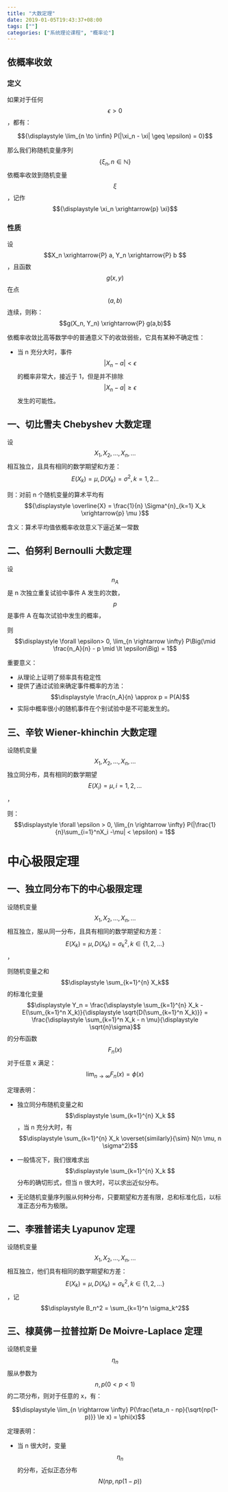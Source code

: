 ```yaml
---
title: "大数定理"
date: 2019-01-05T19:43:37+08:00
tags: [""]
categories: ["系统理论课程", "概率论"]
---
```



## 依概率收敛

### 定义

如果对于任何 $$\epsilon > 0$$，都有：

$${\displaystyle \lim_{n \to \infin} P(|\xi_n - \xi| \geq \epsilon) = 0}$$

那么我们称随机变量序列 $${\displaystyle\{ \xi_n, n \in \mathbb{N}\}}$$ 依概率收敛到随机变量 $$\xi$$，记作 $${\displaystyle \xi_n \xrightarrow{p} \xi}$$

### 性质

设 $$X_n \xrightarrow{P} a, Y_n \xrightarrow{P} b $$，且函数 $$g(x,y)$$ 在点 $$(a, b)$$ 连续，则称：$$g(X_n, Y_n) \xrightarrow{P} g(a,b)$$



依概率收敛比高等数学中的普通意义下的收敛弱些，它具有某种不确定性：

- 当 n 充分大时，事件 $$|X_n - a| \lt \epsilon$$ 的概率非常大，接近于 1，但是并不排除 $$|X_n - a| \ge \epsilon$$ 发生的可能性。

## 一、切比雪夫 Chebyshev 大数定理

设 $$X_1, X_2, ..., X_n, ...$$ 相互独立，且具有相同的数学期望和方差：$$E(X_k) = \mu, D(X_k) = \sigma^2, k = 1,2...$$

则：对前 n 个随机变量的算术平均有 $${\displaystyle \overline{X} = \frac{1}{n} \Sigma^{n}_{k=1} X_k \xrightarrow{p} \mu }$$



含义：算术平均值依概率收敛意义下逼近某一常数

## 二、伯努利 Bernoulli 大数定理

设 $$n_A$$ 是 n 次独立重复试验中事件 A 发生的次数，$$p$$ 是事件 A 在每次试验中发生的概率，

则 $$\displaystyle \forall \epsilon> 0, \lim_{n \rightarrow \infty} P\Big(\mid \frac{n_A}{n} - p \mid \lt \epsilon\Big) = 1$$ 



重要意义：

- 从理论上证明了频率具有稳定性
- 提供了通过试验来确定事件概率的方法：$$\displaystyle \frac{n_A}{n} \approx p = P(A)$$
- 实际中概率很小的随机事件在个别试验中是不可能发生的。

## 三、辛钦 Wiener-khinchin 大数定理

设随机变量 $$X_1, X_2, ..., X_n, ...$$ 独立同分布，具有相同的数学期望 $$E(X_i) = \mu, i = 1,2,...$$，

则：$$\displaystyle \forall \epsilon > 0, \lim_{n \rightarrow \infty} P(|\frac{1}{n}\sum_{i=1}^nX_i -\mu| < \epsilon) = 1$$

# 中心极限定理

## 一、独立同分布下的中心极限定理

设随机变量 $$X_1, X_2, ..., X_n, ...$$ 相互独立，服从同一分布，且具有相同的数学期望和方差：$$E(X_k) = \mu, D(X_k) = \sigma_k^2, k \in \{1,2,...\}$$，

则随机变量之和 $$\displaystyle \sum_{k=1}^{n} X_k$$ 的标准化变量 $$\displaystyle Y_n = \frac{\displaystyle \sum_{k=1}^{n} X_k - E(\sum_{k=1}^n X_k)}{\displaystyle \sqrt{D(\sum_{k=1}^n X_k)}} = \frac{\displaystyle \sum_{k=1}^n X_k - n \mu}{\displaystyle \sqrt{n}\sigma}$$ 的分布函数 $$F_n(x) $$ 对于任意 x 满足：$$\displaystyle \lim_{n \rightarrow \infty} F_n(x) = \phi(x)$$



定理表明：

- 独立同分布随机变量之和 $$\displaystyle \sum_{k=1}^{n} X_k $$，当 n 充分大时，有 $$\displaystyle \sum_{k=1}^{n} X_k \overset{similarly}{\sim} N(n \mu, n \sigma^2)$$ 
- 一般情况下，我们很难求出 $$\displaystyle \sum_{k=1}^{n} X_k $$ 分布的确切形式，但当 n 很大时，可以求出近似分布。

- 无论随机变量序列服从何种分布，只要期望和方差有限，总和标准化后，以标准正态分布为极限。

## 二、李雅普诺夫 Lyapunov 定理

设随机变量 $$X_1, X_2, ..., X_n, ...$$ 相互独立，他们具有相同的数学期望和方差：$$E(X_k) = \mu, D(X_k) = \sigma_k^2, k \in \{1,2,...\}$$，记 $$\displaystyle B_n^2 = \sum_{k=1}^n \sigma_k^2$$

## 三、棣莫佛－拉普拉斯 De Moivre-Laplace 定理

设随机变量 $$\eta_n$$ 服从参数为 $$n, p (0 < p < 1)$$ 的二项分布，则对于任意的 x，有：

$$\displaystyle \lim_{n \rightarrow \infty} P(\frac{\eta_n - np}{\sqrt{np(1-p)}} \le x) = \phi(x)$$



定理表明：

- 当 n 很大时，变量 $$\eta_n$$ 的分布，近似正态分布 $$N(np,np(1-p))$$


